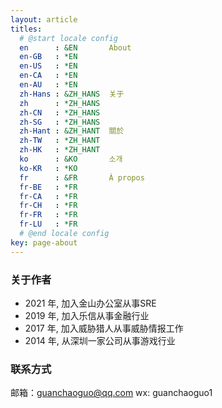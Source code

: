 ```yaml
---
layout: article
titles:
  # @start locale config
  en      : &EN       About
  en-GB   : *EN
  en-US   : *EN
  en-CA   : *EN
  en-AU   : *EN
  zh-Hans : &ZH_HANS  关于
  zh      : *ZH_HANS
  zh-CN   : *ZH_HANS
  zh-SG   : *ZH_HANS
  zh-Hant : &ZH_HANT  關於
  zh-TW   : *ZH_HANT
  zh-HK   : *ZH_HANT
  ko      : &KO       소개
  ko-KR   : *KO
  fr      : &FR       À propos
  fr-BE   : *FR
  fr-CA   : *FR
  fr-CH   : *FR
  fr-FR   : *FR
  fr-LU   : *FR
  # @end locale config
key: page-about
---
```


### 关于作者
- 2021 年, 加入金山办公室从事SRE
- 2019 年, 加入乐信从事金融行业
- 2017 年, 加入威胁猎人从事威胁情报工作
- 2014 年, 从深圳一家公司从事游戏行业


### 联系方式
邮箱：guanchaoguo@qq.com
wx:   guanchaoguo1
